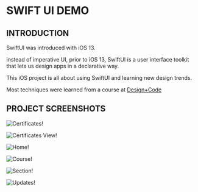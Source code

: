 # SWIFT UI DEMO

## INTRODUCTION

SwiftUI was introduced with iOS 13.

instead of imperative UI, prior to iOS 13, SwiftUI is a user interface toolkit that lets us design apps in a declarative way.

This iOS project is all about using SwiftUI and learning new design trends.

Most techniques were learned from a course at [Design+Code](https://designcode.io/)


## PROJECT SCREENSHOTS

![Certificates!](Screenshots/Certificates.png)

![Certificates View!](Screenshots/Certificates_View.png)

![Home!](Screenshots/Home.png)

![Course!](Screenshots/Course.png)

![Section!](Screenshots/Section.png)

![Updates!](Screenshots/Updates.png)
